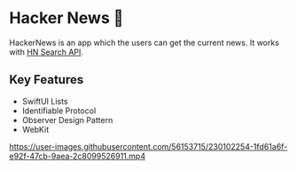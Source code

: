 # Hacker News 📰 

HackerNews is an app which the users can get the current news. It works with [HN Search API](https://hn.algolia.com/api).

## Key Features

 - SwiftUI Lists
 - Identifiable Protocol
 - Observer Design Pattern
 - WebKit
 



https://user-images.githubusercontent.com/56153715/230102254-1fd61a6f-e92f-47cb-9aea-2c8099526911.mp4


